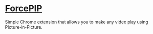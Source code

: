 # [ForcePIP](https://chrome.google.com/webstore/detail/forcepip/cgadklekpacccapkencnkjkiofmeipab)

Simple Chrome extension that allows you to make any video play using Picture-in-Picture.
